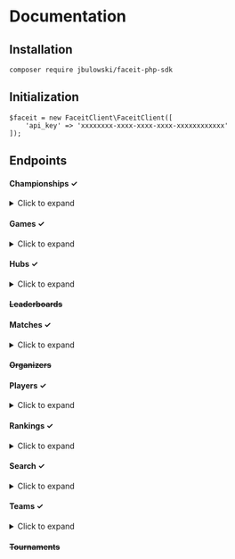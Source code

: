 # Documentation

## Installation

`composer require jbulowski/faceit-php-sdk`

## Initialization

```
$faceit = new FaceitClient\FaceitClient([
    'api_key' => 'xxxxxxxx-xxxx-xxxx-xxxx-xxxxxxxxxxxx'
]);
```

## Endpoints

#### Championships ✓

<details>
<summary>Click to expand</summary>
<p>

**details**

`$championship = $faceit->championship('id')->details([array $additional_request_parameters]);`

**matches**

`$championship_matches = $faceit->championship('id')->matches([array $additional_request_parameters]);`

**subscriptions**

`$championship_subscriptions = $faceit->championship('id')->subscriptions([array $additional_request_parameters]);`

</p>
</details>

#### Games ✓

<details>
<summary>Click to expand</summary>
<p>

**games**

`$games = $faceit->games()->details([array $additional_request_parameters]);`

**game**

`$game = $faceit->games()->game('game');`

**parent**

`$game_parent = $faceit->games()->parenOf('game');`

</p>
</details>

#### Hubs ✓

<details>
<summary>Click to expand</summary>
<p>

**details**

`$hub_details = $faceit->hubs('id')->details();`

**matches**

`$hub_matches = $faceit->hubs('id')->matches();`

**members**

`$hub_members = $faceit->hubs('id')->members();`

**roles**

`$hub_roles = $faceit->hubs('id')->roles();`

**rules**

`$hub_rules = $faceit->hubs('id')->rules();`

**stats**

`$hub_stats = $faceit->hubs('id')->stats();`

</p>
</details>

#### ~~Leaderboards~~

#### Matches ✓

<details>
<summary>Click to expand</summary>
<p>

**details**

`$match = $faceit->matches('id')->details();`

**stats**

`$stats = $faceit->matches('id')->stats();`

</p>
</details>

#### ~~Organizers~~

#### Players ✓

<details>
<summary>Click to expand</summary>
<p>

**details**

`$player = $faceit->players('id')->details();`

**history**

`$player_history = $faceit->players('id')->history('csgo'[, array $additional_request_parameters]);`

**hubs**

`$player_hubs = $faceit->players('id')->hubs([array $additional_request_parameters]);`

**stats**

`$player_stats = $faceit->players('id')->stats('csgo');`

**tournaments**

`$player_tournaments = $faceit->players('id')->tournaments([array $additional_request_parameters]);`

</p>
</details>

#### Rankings ✓

<details>
<summary>Click to expand</summary>
<p>

**global ranking**

`$global_ranking = $faceit->rankings()->game('csgo')->region('EU')->details([array $additional_request_parameters]);`

**player ranking**

`$player_ranking = $faceit->rankings()->game('id')->region('region')->player('id' [, array $additional_request_parameters]);`

</p>
</details>

#### Search ✓

<details>
<summary>Click to expand</summary>
<p>

**championships**

`$championships = $faceit->search()->championships('name' [, array $additional_request_parameters]);`

**hubs**

`$hubs = $faceit->search()->hubs('name' [, array $additional_request_parameters]);`

**organizers**

`$organizers = $faceit->search()->organizers('name' [, array $additional_request_parameters]);`

**players**

`$players = $faceit->search()->players('nickname' [, array $additional_request_parameters]);`

**teams**

`$teams = $faceit->search()->teams('nickname' [, array $additional_request_parameters]);`

**tournaments**

`$tournaments = $faceit->search()->tournaments('name' [, array $additional_request_parameters]);`


</p>
</details>

#### Teams ✓

<details>
<summary>Click to expand</summary>
<p>

**details**

`$team_details = $faceit->teams('id')->details();`

**stats**

`$team_stats = $faceit->teams('id')->stats('csgo');`

**tournaments**

`$team_tournaments = $faceit->teams('id')->tournaments([array $additional_request_parameters]);`

</p>
</details>

#### ~~Tournaments~~
